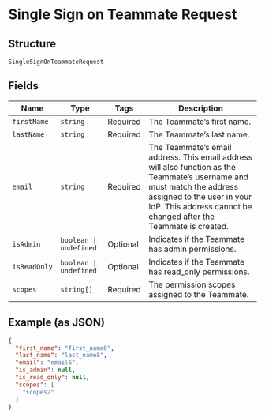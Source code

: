 
# Single Sign on Teammate Request

## Structure

`SingleSignOnTeammateRequest`

## Fields

| Name | Type | Tags | Description |
|  --- | --- | --- | --- |
| `firstName` | `string` | Required | The Teammate’s first name. |
| `lastName` | `string` | Required | The Teammate’s last name. |
| `email` | `string` | Required | The Teammate’s email address. This email address will also function as the Teammate’s username and must match the address assigned to the user in your IdP. This address cannot be changed after the Teammate is created. |
| `isAdmin` | `boolean \| undefined` | Optional | Indicates if the Teammate has admin permissions. |
| `isReadOnly` | `boolean \| undefined` | Optional | Indicates if the Teammate has read_only permissions. |
| `scopes` | `string[]` | Required | The permission scopes assigned to the Teammate. |

## Example (as JSON)

```json
{
  "first_name": "first_name0",
  "last_name": "last_name8",
  "email": "email6",
  "is_admin": null,
  "is_read_only": null,
  "scopes": [
    "scopes2"
  ]
}
```

